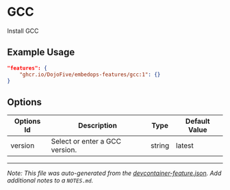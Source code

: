 
# GCC

Install GCC

## Example Usage

```json
"features": {
    "ghcr.io/DojoFive/embedops-features/gcc:1": {}
}
```

## Options

| Options Id | Description | Type | Default Value |
|-----|-----|-----|-----|
| version | Select or enter a GCC version. | string | latest |



---

_Note: This file was auto-generated from the [devcontainer-feature.json](https://github.com/DojoFive/embedops-features/blob/main/src/eo/devcontainer-feature.json).  Add additional notes to a `NOTES.md`._
